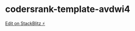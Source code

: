 # codersrank-template-avdwi4

[Edit on StackBlitz ⚡️](https://stackblitz.com/edit/codersrank-template-avdwi4)